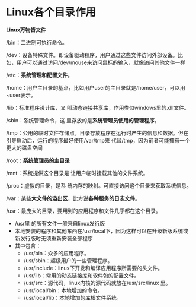 # Linux各个目录作用

**Linux万物皆文件**

/bin：二进制可执行命令。

/dev：设备特殊文件。即设备驱动程序，用户通过这些文件访问外部设备。比如，用户可以通过访问/dev/mouse来访问鼠标的输入，就像访问其他文件一样

/etc：**系统管理和配置文件**。

/home：用户主目录的基点，比如用户user的主目录就是/home/user，可以用~user表示。

/lib：标准程序设计库，又 叫动态链接共享库，作用类似windows里的.dll文件。

/sbin：系统管理命令，这 里存放的是**系统管理员使用的管理程序**。

/tmp：公用的临时文件存储点。目录存放程序在运行时产生的信息和数据。但在引导启动后，运行的程序最好使用/var/tmp来 代替/tmp，因为前者可能拥有一个更大的磁盘空间

/root：**系统管理员的主目录**

/mnt：系统提供这个目录是 让用户临时挂载其他的文件系统。

/proc：虚拟的目录，是系 统内存的映射。可直接访问这个目录来获取系统信息。

/var：某些**大文件的溢出区**，比方说**各种服务的日志文件**。

/usr：最庞大的目录，要用到的应用程序和文件几乎都在这个目录。

* /usr里 的所有文件一般来自linux发行版
* 本地安装的程序和其他东西在/usr/local下，因为这样可以在升级新版系统或新发行版时无须重新安装全部程序
* 其中包含：
  * /usr/bin：众多的应用程序。
  * /usr/sbin：超级用户的一些管理程序。
  * /usr/include：linux下开发和编译应用程序所需要的头文件。
  * /usr/lib：常用的动态链接库和软件包的配置文件。
  * /usr/src：源代码，linux内核的源代码就放在/usr/src/linux 里。
  * /usr/local/bin：本地增加的命令。
  * /usr/local/lib：本地增加的库根文件系统。

